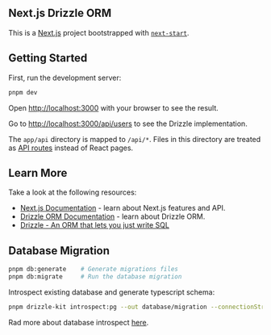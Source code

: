 ## Next.js Drizzle ORM

This is a [Next.js](https://nextjs.org/) project bootstrapped with [`next-start`](https://github.com/riipandi/next-start).

## Getting Started

First, run the development server:

```sh
pnpm dev
```

Open [http://localhost:3000](http://localhost:3000) with your browser to see the result.

Go to [http://localhost:3000/api/users](http://localhost:3000/api/users) to see the Drizzle implementation.

The `app/api` directory is mapped to `/api/*`. Files in this directory are treated as [API routes](https://nextjs.org/docs/api-routes/introduction) instead of React pages.

## Learn More

Take a look at the following resources:

-   [Next.js Documentation](https://nextjs.org/docs) - learn about Next.js features and API.
-   [Drizzle ORM Documentation](https://github.com/drizzle-team/drizzle-orm) - learn about Drizzle ORM.
-   [Drizzle - An ORM that lets you just write SQL](https://www.propelauth.com/post/drizzle-an-orm-that-lets-you-just-write-sql)

## Database Migration

```sh
pnpm db:generate    # Generate migrations files
pnpm db:migrate     # Run the database migration
```

Introspect existing database and generate typescript schema:

```sh
pnpm drizzle-kit introspect:pg --out database/migration --connectionString $(dotenv -p DATABASE_URL)
```

Rad more about database introspect [here](https://github.com/drizzle-team/drizzle-kit-mirror#introspect-existing-database-and-generate-typescript-schema).

